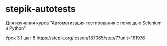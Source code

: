# stepik-autotests
Для изучения курса "Автоматизация тестирования с помощью Selenium и Python"

Урок 3.1 шаг 8
https://stepik.org/lesson/187065/step/7?unit=161976 



